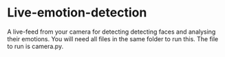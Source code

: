 # Live-emotion-detection

A live-feed from your camera for detecting detecting faces and analysing their emotions. You will need all files in the same folder to run this. The file to run is camera.py. 
